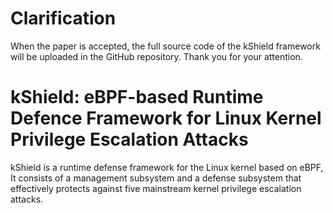 # Clarification

When the paper is accepted, the full source code of the kShield framework will be uploaded in the GitHub repository. Thank you for your attention. 


# kShield: eBPF-based Runtime Defence Framework for Linux Kernel Privilege Escalation Attacks

kShield is a runtime defense framework for the Linux kernel based on eBPF, It consists of a management subsystem and a defense subsystem that effectively protects against five mainstream kernel privilege escalation attacks. 
